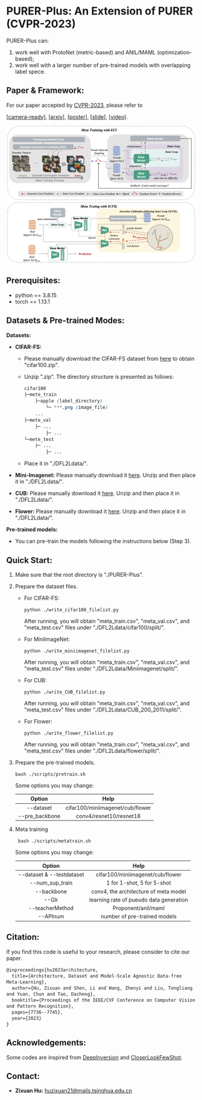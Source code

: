 # PURER-Plus: An Extension of PURER (CVPR-2023)

PURER-Plus can:

1. work well with ProtoNet (metric-based) and ANIL/MAML (optimization-based);
2. work well with a larger number of pre-trained models with overlapping label spece.

## Paper & Framework:

For our paper accepted by [CVPR-2023](https://cvpr2023.thecvf.com/), please refer to

 [[camera-ready](https://openaccess.thecvf.com/content/CVPR2023/papers/Hu_Architecture_Dataset_and_Model-Scale_Agnostic_Data-Free_Meta-Learning_CVPR_2023_paper.pdf)],  [[arxiv](https://arxiv.org/abs/2303.11183)], [[poster](https://cvpr2023.thecvf.com/media/PosterPDFs/CVPR%202023/21544.png?t=1685382758.3929415)], [[slide](https://cvpr2023.thecvf.com/media/cvpr-2023/Slides/21544.pdf)], [[video](https://www.youtube.com/watch?v=lQiRUJ2BJII)].

![pipeline](./fig/pipeline.png)


## Prerequisites:

* python == 3.8.15
* torch == 1.13.1

## Datasets & Pre-trained Modes:

**Datasets:**

* **CIFAR-FS:** 

  * Please manually download the CIFAR-FS dataset from [here](https://drive.google.com/file/d/19OemApI1Mc6b69xHh80NGRGTklLP961g/view?usp=sharing) to obtain "cifar100.zip".

  * Unzip ".zip". The directory structure is presented as follows:

    ```css
    cifar100
    ├─mete_train
    	├─apple (label_directory)
    		└─ ***.png (image_file)
    	...
    ├─mete_val
    	├─ ...
    		├─ ...
    └─mete_test
    	├─ ...
    		├─ ...
    ```

  * Place it in "./DFL2Ldata/".

* **Mini-Imagenet:** Please manually download it [here](https://drive.google.com/file/d/1X6YHK9NeWAwieodruib1rG5SqxhirbHC/view?usp=sharing). Unzip and then place it in "./DFL2Ldata/".

* **CUB:** Please manually download it [here](https://drive.google.com/file/d/1E0TPIwRUJAoDe7vb8fCcJWdzKv2I5k3O/view?usp=sharing). Unzip and then place it in "./DFL2Ldata/".

* **Flower:** Please manually download it [here](). Unzip and then place it in "./DFL2Ldata/".

**Pre-trained models:**

- You can pre-train the models following the instructions below (Step 3).

## Quick Start:

1. Make sure that the root directory is "./PURER-Plus".

2. Prepare the dataset files.

   - For CIFAR-FS:

     ```shell
     python ./write_cifar100_filelist.py
     ```

     After running, you will obtain "meta_train.csv", "meta_val.csv", and "meta_test.csv" files under "./DFL2Ldata/cifar100/split/".

   - For MiniImageNet:
     ```shell
     python ./write_miniimagenet_filelist.py
     ```
     
     After running, you will obtain "meta_train.csv", "meta_val.csv", and "meta_test.csv" files under "./DFL2Ldata/Miniimagenet/split/".
     
   - For CUB:
     ```shell
     python ./write_CUB_filelist.py
     ```
     After running, you will obtain "meta_train.csv", "meta_val.csv", and "meta_test.csv" files under "./DFL2Ldata/CUB_200_2011/split/".
     
   - For Flower:
     ```shell
     python ./write_flower_filelist.py
     ```
     After running, you will obtain "meta_train.csv", "meta_val.csv", and "meta_test.csv" files under "./DFL2Ldata/flower/split/".
   
3. Prepare the pre-trained models.

    ```shell
    bash ./scripts/pretrain.sh
    ```
	
    Some options you may change:

    |     Option     |               Help               |
    | :------------: | :------------------------------: |
    |   --dataset    | cifar100/miniimagenet/cub/flower |
    | --pre_backbone |     conv4/resnet10/resnet18      |

4. Meta training
   ```shell
    bash ./scripts/metatrain.sh
   ```
   
   Some options you may change:
   
   |     Option     |           Help            |
   | :------------: | :-----------------------: |
   |   --dataset & --testdataset   | cifar100/miniimagenet/cub/flower|
   | --num_sup_train |  1 for 1-shot, 5 for 5-shot  |
   | --backbone |  conv4, the architecture of meta model  |
   | --Glr | learning rate of pueudo data generation |
   | --teacherMethod |  Proponent/anil/maml  |
   | --APInum |  number of pre-trained models  |

## Citation:

If you find this code is useful to your research, please consider to cite our paper.

```
@inproceedings{hu2023architecture,
  title={Architecture, Dataset and Model-Scale Agnostic Data-free Meta-Learning},
  author={Hu, Zixuan and Shen, Li and Wang, Zhenyi and Liu, Tongliang and Yuan, Chun and Tao, Dacheng},
  booktitle={Proceedings of the IEEE/CVF Conference on Computer Vision and Pattern Recognition},
  pages={7736--7745},
  year={2023}
}
```

## Acknowledgements:

Some codes are inspired from [DeepInversion](https://github.com/NVlabs/DeepInversion) and [CloserLookFewShot](https://github.com/wyharveychen/CloserLookFewShot/tree/master).

## Contact:

* **Zixuan Hu:**  huzixuan21@mails.tsinghua.edu.cn

